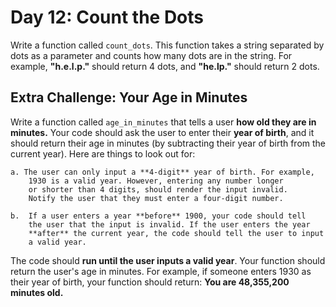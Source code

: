 # Day 12: Count the Dots

Write a function called `count_dots`. This function takes a string
separated by dots as a parameter and counts how many dots are in
the string. For example, **"h.e.l.p."** should return 4 dots, and
**"he.lp."** should return 2 dots.

## Extra Challenge: Your Age in Minutes

Write a function called `age_in_minutes` that tells a user **how
old they are in minutes.** Your code should ask the user to enter
their **year of birth**, and it should return their age in minutes (by
subtracting their year of birth from the current year). Here are
things to look out for:

    a. The user can only input a **4-digit** year of birth. For example,
        1930 is a valid year. However, entering any number longer
        or shorter than 4 digits, should render the input invalid.
        Notify the user that they must enter a four-digit number.

    b.  If a user enters a year **before** 1900, your code should tell
        the user that the input is invalid. If the user enters the year
        **after** the current year, the code should tell the user to input
        a valid year.

The code should **run until the user inputs a valid year**. Your
function should return the user's age in minutes. For example, if
someone enters 1930 as their year of birth, your function should
return:
**You are 48,355,200 minutes old.**
